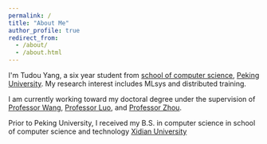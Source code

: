 ```yaml
---
permalink: /
title: "About Me"
author_profile: true
redirect_from: 
  - /about/
  - /about.html
---
```


I'm Tudou Yang, a six year student from [school of computer science](https://cs.pku.edu.cn/English/Home.htm), [Peking University](https://www.pku.edu.cn/). My research interest includes MLsys and distributed training. 

I am currently working toward my doctoral degree under the supervision of [Professor Wang](https://cs.pku.edu.cn/info/1230/2031.htm), [Professor Luo](https://cs.pku.edu.cn/info/1219/2000.htm), and [Professor Zhou](https://zhou-diyu.github.io/). 

Prior to Peking University, I received my B.S. in computer science in school of computer science and technology [Xidian University](https://www.xidian.edu.cn/)

